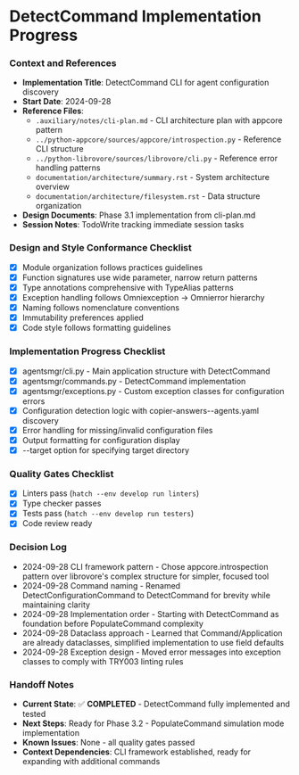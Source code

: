 # DetectCommand Implementation Progress

### Context and References
- **Implementation Title**: DetectCommand CLI for agent configuration discovery
- **Start Date**: 2024-09-28
- **Reference Files**:
  - `.auxiliary/notes/cli-plan.md` - CLI architecture plan with appcore pattern
  - `../python-appcore/sources/appcore/introspection.py` - Reference CLI structure
  - `../python-librovore/sources/librovore/cli.py` - Reference error handling patterns
  - `documentation/architecture/summary.rst` - System architecture overview
  - `documentation/architecture/filesystem.rst` - Data structure organization
- **Design Documents**: Phase 3.1 implementation from cli-plan.md
- **Session Notes**: TodoWrite tracking immediate session tasks

### Design and Style Conformance Checklist
- [x] Module organization follows practices guidelines
- [x] Function signatures use wide parameter, narrow return patterns
- [x] Type annotations comprehensive with TypeAlias patterns
- [x] Exception handling follows Omniexception → Omnierror hierarchy
- [x] Naming follows nomenclature conventions
- [x] Immutability preferences applied
- [x] Code style follows formatting guidelines

### Implementation Progress Checklist
- [x] agentsmgr/cli.py - Main application structure with DetectCommand
- [x] agentsmgr/commands.py - DetectCommand implementation
- [x] agentsmgr/exceptions.py - Custom exception classes for configuration errors
- [x] Configuration detection logic with copier-answers--agents.yaml discovery
- [x] Error handling for missing/invalid configuration files
- [x] Output formatting for configuration display
- [x] --target option for specifying target directory

### Quality Gates Checklist
- [x] Linters pass (`hatch --env develop run linters`)
- [x] Type checker passes
- [x] Tests pass (`hatch --env develop run testers`)
- [x] Code review ready

### Decision Log
- 2024-09-28 CLI framework pattern - Chose appcore.introspection pattern over librovore's complex structure for simpler, focused tool
- 2024-09-28 Command naming - Renamed DetectConfigurationCommand to DetectCommand for brevity while maintaining clarity
- 2024-09-28 Implementation order - Starting with DetectCommand as foundation before PopulateCommand complexity
- 2024-09-28 Dataclass approach - Learned that Command/Application are already dataclasses, simplified implementation to use field defaults
- 2024-09-28 Exception design - Moved error messages into exception classes to comply with TRY003 linting rules

### Handoff Notes
- **Current State**: ✅ **COMPLETED** - DetectCommand fully implemented and tested
- **Next Steps**: Ready for Phase 3.2 - PopulateCommand simulation mode implementation
- **Known Issues**: None - all quality gates passed
- **Context Dependencies**: CLI framework established, ready for expanding with additional commands